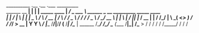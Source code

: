 __________      .__  .__                       .___ _________                                               
\______   \__ __|  | |  |   _____    ____    __| _/ \_   ___ \  ______  _  __    _________    _____   ____  
 |    |  _/  |  \  | |  |   \__  \  /    \  / __ |  /    \  \/ /  _ \ \/ \/ /   / ___\__  \  /     \_/ __ \ 
 |    |   \  |  /  |_|  |__  / __ \|   |  \/ /_/ |  \     \___(  <_> )     /   / /_/  > __ \|  Y Y  \  ___/ 
 |______  /____/|____/____/ (____  /___|  /\____ |   \______  /\____/ \/\_/    \___  (____  /__|_|  /\___  >
        \/                       \/     \/      \/          \/                /_____/     \/      \/     \/
